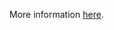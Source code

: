 More information [here](https://docs.prismacloud.io/en/enterprise-edition/policy-reference/azure-policies/azure-logging-policies/ensure-audit-profile-captures-all-activities).
